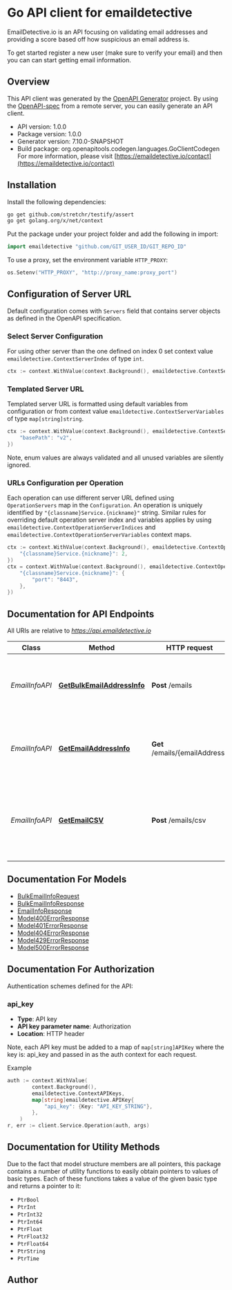 # Go API client for emaildetective

EmailDetective.io is an API focusing on validating email addresses and providing a score based off how suspicious an email address is.

To get started register a new user (make sure to verify your email) and then you can can start getting email information.

## Overview
This API client was generated by the [OpenAPI Generator](https://openapi-generator.tech) project.  By using the [OpenAPI-spec](https://www.openapis.org/) from a remote server, you can easily generate an API client.

- API version: 1.0.0
- Package version: 1.0.0
- Generator version: 7.10.0-SNAPSHOT
- Build package: org.openapitools.codegen.languages.GoClientCodegen
For more information, please visit [https://emaildetective.io/contact](https://emaildetective.io/contact)

## Installation

Install the following dependencies:

```sh
go get github.com/stretchr/testify/assert
go get golang.org/x/net/context
```

Put the package under your project folder and add the following in import:

```go
import emaildetective "github.com/GIT_USER_ID/GIT_REPO_ID"
```

To use a proxy, set the environment variable `HTTP_PROXY`:

```go
os.Setenv("HTTP_PROXY", "http://proxy_name:proxy_port")
```

## Configuration of Server URL

Default configuration comes with `Servers` field that contains server objects as defined in the OpenAPI specification.

### Select Server Configuration

For using other server than the one defined on index 0 set context value `emaildetective.ContextServerIndex` of type `int`.

```go
ctx := context.WithValue(context.Background(), emaildetective.ContextServerIndex, 1)
```

### Templated Server URL

Templated server URL is formatted using default variables from configuration or from context value `emaildetective.ContextServerVariables` of type `map[string]string`.

```go
ctx := context.WithValue(context.Background(), emaildetective.ContextServerVariables, map[string]string{
	"basePath": "v2",
})
```

Note, enum values are always validated and all unused variables are silently ignored.

### URLs Configuration per Operation

Each operation can use different server URL defined using `OperationServers` map in the `Configuration`.
An operation is uniquely identified by `"{classname}Service.{nickname}"` string.
Similar rules for overriding default operation server index and variables applies by using `emaildetective.ContextOperationServerIndices` and `emaildetective.ContextOperationServerVariables` context maps.

```go
ctx := context.WithValue(context.Background(), emaildetective.ContextOperationServerIndices, map[string]int{
	"{classname}Service.{nickname}": 2,
})
ctx = context.WithValue(context.Background(), emaildetective.ContextOperationServerVariables, map[string]map[string]string{
	"{classname}Service.{nickname}": {
		"port": "8443",
	},
})
```

## Documentation for API Endpoints

All URIs are relative to *https://api.emaildetective.io*

Class | Method | HTTP request | Description
------------ | ------------- | ------------- | -------------
*EmailInfoAPI* | [**GetBulkEmailAddressInfo**](docs/EmailInfoAPI.md#getbulkemailaddressinfo) | **Post** /emails | Get information and legitimacy score for many email address
*EmailInfoAPI* | [**GetEmailAddressInfo**](docs/EmailInfoAPI.md#getemailaddressinfo) | **Get** /emails/{emailAddress} | Get information and legitimacy score for an email address
*EmailInfoAPI* | [**GetEmailCSV**](docs/EmailInfoAPI.md#getemailcsv) | **Post** /emails/csv | Get information and legitimacy score for many email addresses and return via CSV


## Documentation For Models

 - [BulkEmailInfoRequest](docs/BulkEmailInfoRequest.md)
 - [BulkEmailInfoResponse](docs/BulkEmailInfoResponse.md)
 - [EmailInfoResponse](docs/EmailInfoResponse.md)
 - [Model400ErrorResponse](docs/Model400ErrorResponse.md)
 - [Model401ErrorResponse](docs/Model401ErrorResponse.md)
 - [Model404ErrorResponse](docs/Model404ErrorResponse.md)
 - [Model429ErrorResponse](docs/Model429ErrorResponse.md)
 - [Model500ErrorResponse](docs/Model500ErrorResponse.md)


## Documentation For Authorization


Authentication schemes defined for the API:
### api_key

- **Type**: API key
- **API key parameter name**: Authorization
- **Location**: HTTP header

Note, each API key must be added to a map of `map[string]APIKey` where the key is: api_key and passed in as the auth context for each request.

Example

```go
auth := context.WithValue(
		context.Background(),
		emaildetective.ContextAPIKeys,
		map[string]emaildetective.APIKey{
			"api_key": {Key: "API_KEY_STRING"},
		},
	)
r, err := client.Service.Operation(auth, args)
```


## Documentation for Utility Methods

Due to the fact that model structure members are all pointers, this package contains
a number of utility functions to easily obtain pointers to values of basic types.
Each of these functions takes a value of the given basic type and returns a pointer to it:

* `PtrBool`
* `PtrInt`
* `PtrInt32`
* `PtrInt64`
* `PtrFloat`
* `PtrFloat32`
* `PtrFloat64`
* `PtrString`
* `PtrTime`

## Author



